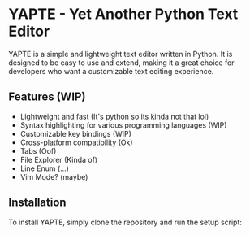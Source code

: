 # YAPTE - Yet Another Python Text Editor

YAPTE is a simple and lightweight text editor written in Python. It is designed to be easy to use and extend, making it a great choice for developers who want a customizable text editing experience.

## Features (WIP)

- Lightweight and fast (It's python so its kinda not that lol)
- Syntax highlighting for various programming languages (WIP)
- Customizable key bindings (WIP)
- Cross-platform compatibility (Ok)
- Tabs (Oof)
- File Explorer (Kinda of)
- Line Enum (...)
- Vim Mode? (maybe)

## Installation

To install YAPTE, simply clone the repository and run the setup script:
